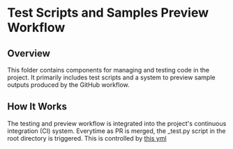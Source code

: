 # Test Scripts and Samples Preview Workflow
## Overview
This folder contains components for managing and testing code in the project. It primarily includes test scripts and a system to preview sample outputs produced by the GitHub workflow.

## How It Works
The testing and preview workflow is integrated into the project's continuous integration (CI) system. Everytime as PR is merged, the _test.py script in the root directory is triggered. This is controlled by [this yml](.github/workflows/integration.yml)
